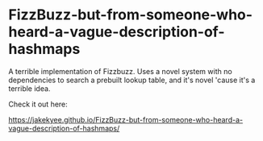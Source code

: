 # FizzBuzz-but-from-someone-who-heard-a-vague-description-of-hashmaps
A terrible implementation of Fizzbuzz. Uses a novel system with no dependencies to search a prebuilt lookup table, and it's novel 'cause it's a terrible idea.

Check it out here:

https://jakekyee.github.io/FizzBuzz-but-from-someone-who-heard-a-vague-description-of-hashmaps/




